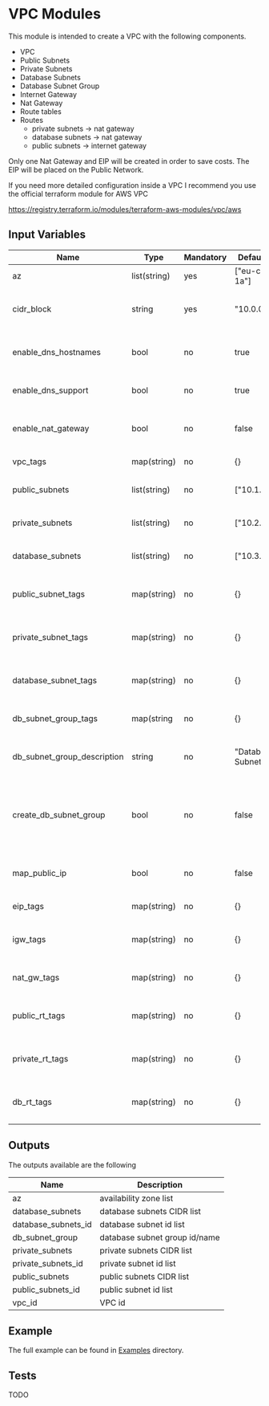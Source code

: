 # VPC Modules

This module is intended to create a VPC with the following components.

* VPC
* Public Subnets
* Private Subnets
* Database Subnets
* Database Subnet Group
* Internet Gateway
* Nat Gateway 
* Route tables
* Routes 
  + private subnets -> nat gateway
  + database subnets -> nat gateway
  + public subnets -> internet gateway

Only one Nat Gateway and EIP will be created in order to save costs. The EIP will be placed on the Public Network.

If you need more detailed configuration inside a VPC I recommend you use the official terraform module for AWS VPC

https://registry.terraform.io/modules/terraform-aws-modules/vpc/aws

## Input Variables

|Name|Type|Mandatory|Default Value|Description|
|----|----|---------|-------------|-----------|
|az|list(string)|yes|["eu-central-1a"]|Availability Zone List|
|cidr_block|string|yes|"10.0.0.0/16"|Network address in CIDR format|
|enable_dns_hostnames|bool|no|true|Enable hostname support in the VPC|
|enable_dns_support|bool|no|true|Enable DNS support in the VPC|
|enable_nat_gateway|bool|no|false|Enable nat gateway for private subnet|
|vpc_tags|map(string)|no|{}|Map of tags for the VPC|
|public_subnets|list(string)|no|["10.1.0.0/24"]|List of public subnets|
|private_subnets|list(string)|no|["10.2.0.0/24"]|List of private subnets|
|database_subnets|list(string)|no|["10.3.0.0/24"]|List of database subnets|
|public_subnet_tags|map(string)|no|{}|Map of tags for the public subnets|
|private_subnet_tags|map(string)|no|{}|Map of tags for the private subnets|
|database_subnet_tags|map(string)|no|{}|Map of tags for the database subnets|
|db_subnet_group_tags|map(string|no|{}|Database subnet group tags|
|db_subnet_group_description|string|no|"Database Subnet Group"|Database subnet group description
|create_db_subnet_group|bool|no|false|Create database subnet group with the database subnets|
|map_public_ip|bool|no|false|Map public ip for instances in a subnet|
|eip_tags|map(string)|no|{}|Map of tags for the EIP|
|igw_tags|map(string)|no|{}|Map of tags for the Internet Gateway|
|nat_gw_tags|map(string)|no|{}|Map of tags for the Nat Gateway|
|public_rt_tags|map(string)|no|{}|Map of tags for the Public route table|
|private_rt_tags|map(string)|no|{}|Map of tags for the Private route table|
|db_rt_tags|map(string)|no|{}|Map of tags for the Database route table|


## Outputs

The outputs available are the following

|Name|Description|
|----|-----------|
|az|availability zone list|
|database_subnets|database subnets CIDR list|
|database_subnets_id|database subnet id list|
|db_subnet_group|database subnet group id/name|
|private_subnets|private subnets CIDR list|
|private_subnets_id|private subnet id list|
|public_subnets|public subnets CIDR list|
|public_subnets_id|public subnet id list|
|vpc_id|VPC id|

## Example

The full example can be found in [Examples](./examples) directory.

## Tests

TODO